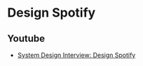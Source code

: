 # Design Spotify

## Youtube

- [System Design Interview: Design Spotify](https://www.youtube.com/watch?v=H7s1pvuhmTA)